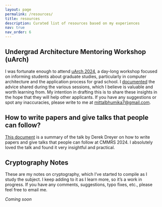 ```yaml
---
layout: page
permalink: /resources/
title: resources
description: Curated list of resources based on my experiences
nav: true
nav_order: 6
---
```


## Undergrad Architecture Mentoring Workshop (uArch)
I was fortunate enough to attend [uArch 2024](https://sites.google.com/view/6th-uarch/home), a day-long workshop focused on informing students about graduate studies, particularly in computer architecture and the application process for grad school. I [documented](../assets/pdf/uArch2024.pdf) the advice shared during the various sessions, which I believe is valuable and worth learning from. My intention in drafting this is to share these insights in the hope that they will help other applicants. If you have any suggestions or spot any inaccuracies, please write to me at [mittalbhumika7@gmail.com](mailto:mittalbhumika7@gmail.com). 

## How to write papers and give talks that people can follow?
[This document](../assets/pdf/dereksTalk.pdf) is a summary of the talk by Derek Dreyer on how to write papers and give talks that people can follow at CMMRS 2024. I absolutely loved the talk and found it very insightful and practical.

## Cryptography Notes
These are my notes on cryptography, which I’ve started to compile as I study the subject. I keep adding to it as I learn more, so it’s a work in progress. If you have any comments, suggestions, typo fixes, etc., please feel free to email me.

_Coming soon_
